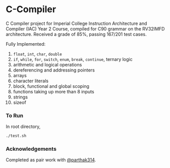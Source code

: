 # C-Compiler
C Compiler project for Imperial College Instruction Architecture and Compiler (IAC) Year 2 Course, compiled for C90 grammar on the RV32IMFD architecture. Received a grade of 85%, passing 167/201 test cases.

Fully Implemented:
1. `float`, `int`, `char`, `double`
2. `if`, `while`, `for`, `switch`, `enum`, `break`, `continue`, ternary logic
3. arithmetic and logical operations
4. dereferencing and addressing pointers
5. arrays
6. character literals
7. block, functional and global scoping
8. functions taking up more than 8 inputs
9. strings
10. sizeof

### To Run ###
In root directory,
```bash
./test.sh
```

### Acknowledgements ###
Completed as pair work with [@parthak314](https://github.com/parthak314). 
